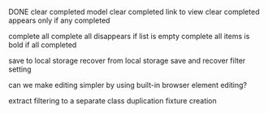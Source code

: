 
DONE clear completed model
clear completed link to view
clear completed appears only if any completed

complete all
complete all disappears if list is empty
complete all items is bold if all completed

save to local storage
recover from local storage
save and recover filter setting

can we make editing simpler by using built-in browser element editing?

extract filtering to a separate class
duplication fixture creation
